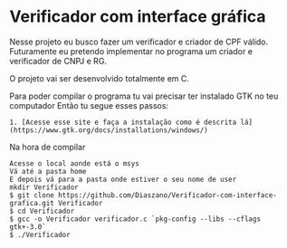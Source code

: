 # Verificador com interface gráfica

Nesse projeto eu busco fazer um verificador e criador de CPF  válido.
Futuramente eu pretendo implementar no programa um criador e verificador de CNPJ e RG.

O projeto vai ser desenvolvido totalmente em C.

Para poder compilar o programa tu vai precisar ter instalado GTK no teu computador
Então tu segue esses passos:    
```  
1. [Acesse esse site e faça a instalação como é descrita lá](https://www.gtk.org/docs/installations/windows/)
```

Na hora de compilar

```
Acesse o local aonde está o msys
Vá até a pasta home
E depois vá para a pasta onde estiver o seu nome de user
mkdir Verificador
$ git clone https://github.com/Diaszano/Verificador-com-interface-grafica.git Verificador
$ cd Verificador
$ gcc -o Verificador verificador.c `pkg-config --libs --cflags gtk+-3.0`
$ ./Verificador
```